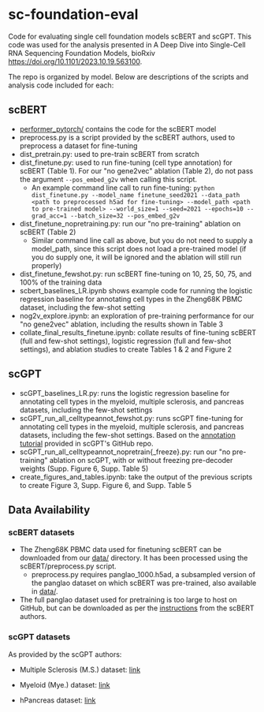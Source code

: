# sc-foundation-eval
Code for evaluating single cell foundation models scBERT and scGPT. This code was used for the analysis presented in A Deep Dive into Single-Cell RNA Sequencing Foundation Models, bioRxiv https://doi.org/10.1101/2023.10.19.563100.

The repo is organized by model. Below are descriptions of the scripts and analysis code included for each:

## scBERT
* [performer_pytorch/](scBERT/performer_pytorch) contains the code for the scBERT model
* preprocess.py is a script provided by the scBERT authors, used to preprocess a dataset for fine-tuning
* dist_pretrain.py: used to pre-train scBERT from scratch
* dist_finetune.py: used to run fine-tuning (cell type annotation) for scBERT (Table 1). For our "no gene2vec" ablation (Table 2), do not pass the argument `--pos_embed_g2v` when calling this script.
  * An example command line call to run fine-tuning: `python dist_finetune.py --model_name finetune_seed2021 --data_path <path to preprocessed h5ad for fine-tuning> --model_path <path to pre-trained model> --world_size=1 --seed=2021 --epochs=10 --grad_acc=1 --batch_size=32 --pos_embed_g2v`
* dist_finetune_nopretraining.py: run our "no pre-training" ablation on scBERT (Table 2)
  * Similar command line call as above, but you do not need to supply a model_path, since this script does not load a pre-trained model (if you do supply one, it will be ignored and the ablation will still run properly)
* dist_finetune_fewshot.py: run scBERT fine-tuning on 10, 25, 50, 75, and 100\% of the training data
* scbert_baselines_LR.ipynb shows example code for running the logistic regression baseline for annotating cell types in the Zheng68K PBMC dataset, including the few-shot setting
* nog2v_explore.ipynb: an exploration of pre-training performance for our "no gene2vec" ablation, including the results shown in Table 3
* collate_final_results_finetune.ipynb: collate results of fine-tuning scBERT (full and few-shot settings), logistic regression (full and few-shot settings), and ablation studies to create Tables 1 & 2 and Figure 2
  
## scGPT
* scGPT_baselines_LR.py: runs the logistic regression baseline for annotating cell types in the myeloid, multiple sclerosis, and pancreas datasets, including the few-shot settings
* scGPT_run_all_celltypeannot_fewshot.py: runs scGPT fine-tuning for annotating cell types in the myeloid, multiple sclerosis, and pancreas datasets, including the few-shot settings. Based on the [annotation tutorial](tutorials/Tutorial_Annotation.ipynb) provided in scGPT's GitHub repo.
* scGPT_run_all_celltypeannot_nopretrain{_freeze}.py: run our "no pre-training" ablation on scGPT, with or without freezing pre-decoder weights (Supp. Figure 6, Supp. Table 5)
* create_figures_and_tables.ipynb: take the output of the previous scripts to create Figure 3, Supp. Figure 6, and Supp. Table 5

## Data Availability

### scBERT datasets
* The Zheng68K PBMC data used for finetuning scBERT can be downloaded from our [data/](data) directory. It has been processed using the scBERT/preprocess.py script.
  * preprocess.py requires panglao_1000.h5ad, a subsampled version of the panglao dataset on which scBERT was pre-trained, also available in [data/](data).
* The full panglao dataset used for pretraining is too large to host on GitHub, but can be downloaded as per the [instructions](https://github.com/TencentAILabHealthcare/scBERT#data) from the scBERT authors.

### scGPT datasets
As provided by the scGPT authors:
- Multiple Sclerosis (M.S.) dataset: [link](https://drive.google.com/drive/folders/1Qd42YNabzyr2pWt9xoY4cVMTAxsNBt4v?usp=sharing)

- Myeloid (Mye.) dataset: [link](https://drive.google.com/drive/folders/1VbpApQufZq8efFGakW3y8QDDpY9MBoDS?usp=drive_link)

- hPancreas dataset: [link](https://drive.google.com/drive/folders/1s9XjcSiPC-FYV3VeHrEa7SeZetrthQVV?usp=drive_link)
